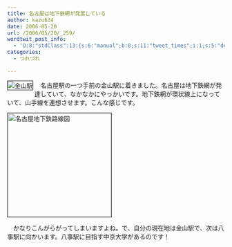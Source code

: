 ```yaml
---
title: 名古屋は地下鉄網が発展している
author: kazu634
date: 2006-05-20
url: /2006/05/20/_259/
wordtwit_post_info:
  - 'O:8:"stdClass":13:{s:6:"manual";b:0;s:11:"tweet_times";i:1;s:5:"delay";i:0;s:7:"enabled";i:1;s:10:"separation";s:2:"60";s:7:"version";s:3:"3.7";s:14:"tweet_template";b:0;s:6:"status";i:2;s:6:"result";a:0:{}s:13:"tweet_counter";i:2;s:13:"tweet_log_ids";a:1:{i:0;i:2355;}s:9:"hash_tags";a:0:{}s:8:"accounts";a:1:{i:0;s:7:"kazu634";}}'
categories:
  - つれづれ

---
```

<div class="section">
<p>
<a href="http://chizumado.jp/view?position_id=354845" onclick="__gaTracker('send', 'event', 'outbound-article', 'http://chizumado.jp/view?position_id=354845', '');" target="_blank"><img alt="金山駅" align="left" src="http://chizumado.jp/RasterMap?position_id=354845" border="1" /></a>
</p></p> 
  
<p>
    　名古屋駅の一つ手前の金山駅に着きました。名古屋は地下鉄網が発達していて、なかなかにやっかいです。地下鉄網が環状線上になっていて、山手線を連想させます。こんな感じです。
</p>
  
<p>
<center>
</center>
</p>
  
<p>
<img width="240" alt="名古屋地下鉄路線図" src="http://map.goo.ne.jp/img/rosenzu/nagoya_sub.gif" height="240" border="1" />
</p></p> 
  
<p>
    　かなりこんがらがってしまいますよね。で、自分の現在地は金山駅で、次は八事駅に向かいます。八事駅に目指す中京大学があるのです！
</p>
</div>